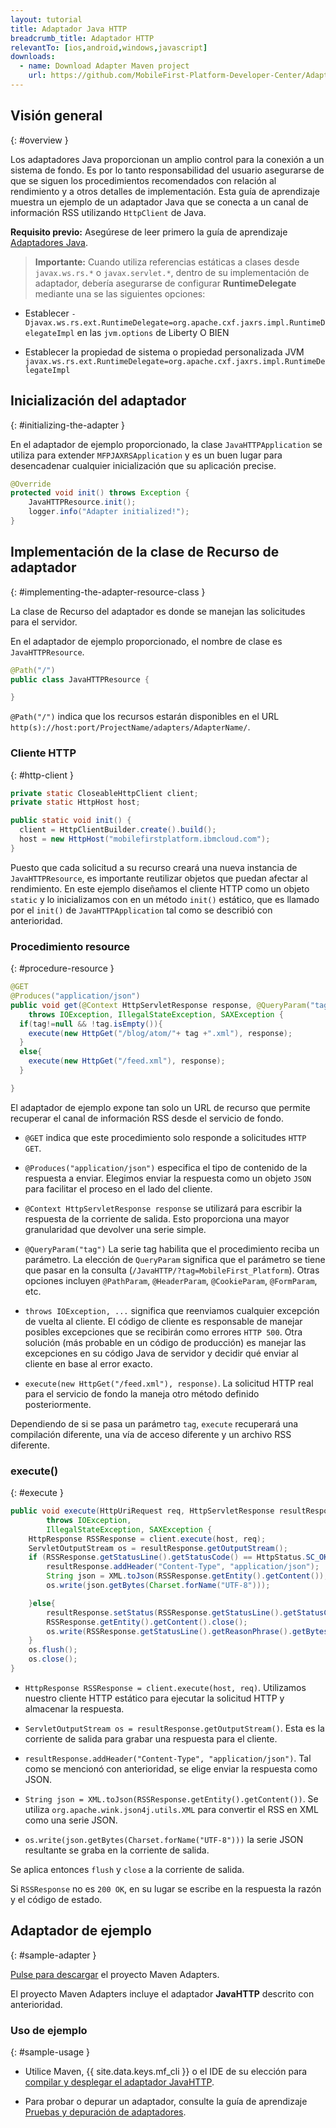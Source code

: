 ```yaml
---
layout: tutorial
title: Adaptador Java HTTP
breadcrumb_title: Adaptador HTTP
relevantTo: [ios,android,windows,javascript]
downloads:
  - name: Download Adapter Maven project
    url: https://github.com/MobileFirst-Platform-Developer-Center/Adapters/tree/release80
---
```

<!-- NLS_CHARSET=UTF-8 -->
## Visión general 
{: #overview }

Los adaptadores Java proporcionan un amplio control para la conexión a un sistema de fondo.
Es por lo tanto responsabilidad del usuario asegurarse de que se siguen los procedimientos recomendados con relación al rendimiento y a otros detalles de implementación.
Esta guía de aprendizaje muestra un ejemplo de un adaptador Java que se conecta a un canal de información RSS utilizando `HttpClient` de Java.


**Requisito previo:** Asegúrese de leer primero la guía de aprendizaje [Adaptadores Java](../).


>**Importante:** Cuando utiliza referencias estáticas a clases desde `javax.ws.rs.*` o `javax.servlet.*`, dentro de su implementación de adaptador, debería asegurarse de configurar **RuntimeDelegate** mediante una se las siguientes opciones:
*	Establecer `-Djavax.ws.rs.ext.RuntimeDelegate=org.apache.cxf.jaxrs.impl.RuntimeDelegateImpl` en las `jvm.options` de Liberty
O BIEN

*	Establecer la propiedad de sistema o propiedad personalizada JVM
`javax.ws.rs.ext.RuntimeDelegate=org.apache.cxf.jaxrs.impl.RuntimeDelegateImpl`

## Inicialización del adaptador
{: #initializing-the-adapter }

En el adaptador de ejemplo proporcionado, la clase `JavaHTTPApplication` se utiliza para extender `MFPJAXRSApplication` y es un buen lugar para desencadenar cualquier inicialización que su aplicación precise.


```java
@Override
protected void init() throws Exception {
    JavaHTTPResource.init();
    logger.info("Adapter initialized!");
}
```

## Implementación de la clase de Recurso de adaptador
{: #implementing-the-adapter-resource-class }

La clase de Recurso del adaptador es donde se manejan las solicitudes para el servidor.
  
En el adaptador de ejemplo proporcionado, el nombre de clase es `JavaHTTPResource`.

```java
@Path("/")
public class JavaHTTPResource {

}
```

`@Path("/")` indica que los recursos estarán disponibles en el URL `http(s)://host:port/ProjectName/adapters/AdapterName/`.

### Cliente HTTP
{: #http-client }

```java
private static CloseableHttpClient client;
private static HttpHost host;

public static void init() {
  client = HttpClientBuilder.create().build();
  host = new HttpHost("mobilefirstplatform.ibmcloud.com");
}
```

Puesto que cada solicitud a su recurso creará una nueva instancia de `JavaHTTPResource`, es importante reutilizar objetos que puedan afectar al rendimiento.
En este ejemplo diseñamos el cliente HTTP como un objeto `static` y lo inicializamos con en un método `init()` estático, que es llamado por el `init()` de `JavaHTTPApplication` tal como se describió con anterioridad.


### Procedimiento resource
{: #procedure-resource }

```java
@GET
@Produces("application/json")
public void get(@Context HttpServletResponse response, @QueryParam("tag") String tag)
    throws IOException, IllegalStateException, SAXException {
  if(tag!=null && !tag.isEmpty()){
    execute(new HttpGet("/blog/atom/"+ tag +".xml"), response);
  }
  else{
    execute(new HttpGet("/feed.xml"), response);
  }

}
```

El adaptador de ejemplo expone tan solo un URL de recurso que permite recuperar el canal de información RSS desde el servicio de fondo.


* `@GET` indica que este procedimiento solo responde a solicitudes `HTTP GET`.

* `@Produces("application/json")` especifica el tipo de contenido de la respuesta a enviar.
Elegimos enviar la respuesta como un objeto `JSON` para facilitar el proceso en el lado del cliente.

* `@Context HttpServletResponse response` se utilizará para escribir la respuesta de la corriente de salida.
Esto proporciona una mayor granularidad que devolver una serie simple.

* `@QueryParam("tag")` La serie tag habilita que el procedimiento reciba un parámetro.
La elección de `QueryParam` significa que el parámetro se tiene que pasar en la consulta (`/JavaHTTP/?tag=MobileFirst_Platform`).
Otras opciones incluyen `@PathParam`, `@HeaderParam`, `@CookieParam`, `@FormParam`, etc.

* `throws IOException, ...` significa que reenviamos cualquier excepción de vuelta al cliente.
El código de cliente es responsable de manejar posibles excepciones que se recibirán como errores `HTTP 500`.
Otra solución (más probable en un código de producción) es manejar las excepciones en su código Java de servidor y decidir qué enviar al cliente en base al error exacto.

* `execute(new HttpGet("/feed.xml"), response)`. La solicitud HTTP real para el servicio de fondo la maneja otro método definido posteriormente.


Dependiendo de si se pasa un parámetro `tag`, `execute` recuperará una compilación diferente, una vía de acceso diferente y un archivo RSS diferente.


### execute()
{: #execute }

```java
public void execute(HttpUriRequest req, HttpServletResponse resultResponse)
        throws IOException,
        IllegalStateException, SAXException {
    HttpResponse RSSResponse = client.execute(host, req);
    ServletOutputStream os = resultResponse.getOutputStream();
    if (RSSResponse.getStatusLine().getStatusCode() == HttpStatus.SC_OK){  
        resultResponse.addHeader("Content-Type", "application/json");
        String json = XML.toJson(RSSResponse.getEntity().getContent());
        os.write(json.getBytes(Charset.forName("UTF-8")));

    }else{
        resultResponse.setStatus(RSSResponse.getStatusLine().getStatusCode());
        RSSResponse.getEntity().getContent().close();
        os.write(RSSResponse.getStatusLine().getReasonPhrase().getBytes());
    }
    os.flush();
    os.close();
}
```

* `HttpResponse RSSResponse = client.execute(host, req)`. Utilizamos nuestro cliente HTTP estático para ejecutar la solicitud HTTP y almacenar la respuesta.

* `ServletOutputStream os = resultResponse.getOutputStream()`. Esta es la corriente de salida para grabar una respuesta para el cliente.

* `resultResponse.addHeader("Content-Type", "application/json")`. Tal como se mencionó con anterioridad, se elige enviar la respuesta como JSON.

* `String json = XML.toJson(RSSResponse.getEntity().getContent())`. Se utiliza `org.apache.wink.json4j.utils.XML` para convertir el RSS en XML como una serie JSON.

* `os.write(json.getBytes(Charset.forName("UTF-8")))` la serie JSON resultante se graba en la corriente de salida.


Se aplica entonces `flush` y `close` a la corriente de salida.


Si `RSSResponse` no es `200 OK`, en su lugar se escribe en la respuesta la razón y el código de estado.


## Adaptador de ejemplo
{: #sample-adapter }

[Pulse para descargar](https://github.com/MobileFirst-Platform-Developer-Center/Adapters/tree/release80) el proyecto Maven Adapters.


El proyecto Maven Adapters incluye el adaptador **JavaHTTP** descrito con anterioridad.


### Uso de ejemplo 
{: #sample-usage }

* Utilice Maven, {{ site.data.keys.mf_cli }} o el IDE de su elección para [compilar y desplegar el adaptador JavaHTTP](../../creating-adapters/).

* Para probar o depurar un adaptador, consulte la guía de aprendizaje [Pruebas y depuración de adaptadores](../../testing-and-debugging-adapters).

